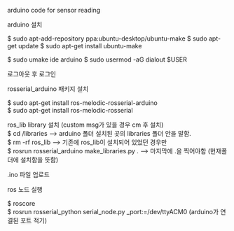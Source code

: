 arduino code for sensor reading     

arduino 설치     

$ sudo apt-add-repository ppa:ubuntu-desktop/ubuntu-make
$ sudo apt-get update
$ sudo apt-get install ubuntu-make

$ sudo umake ide arduino
$ sudo usermod -aG dialout $USER    

로그아웃 후 로그인   


rosserial_arduino 패키지 설치    

$ sudo apt-get install ros-melodic-rosserial-arduino    
$ sudo apt-get install ros-melodic-rosserial    
  
  ros_lib library 설치 (custom msg가 있을 경우 cm 후 설치)     
$ cd /libraries --> arduino 폴더 설치된 곳의 libraries 폴더 안을 말함.   
$ rm -rf ros_lib --> 기존에 ros_lib이 설치되어 있었던 경우만   
$ rosrun rosserial_arduino make_libraries.py . --> 마지막에 .을 찍어야함 (현재폴더에 설치함을 뜻함)   

.ino 파일 업로드

ros 노드 실행

$ roscore   
$ rosrun rosserial_python serial_node.py _port:=/dev/ttyACM0 (arduino가 연결된 포트 적기)    


